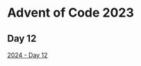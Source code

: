 # Advent of Code 2023

## Day 12

[2024 - Day 12](https://adventofcode.com/2024/day/12 "Advent of Code 2024 Day 12")